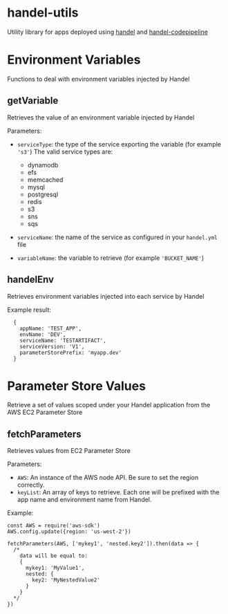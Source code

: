 # handel-utils
Utility library for apps deployed using [handel](https://github.com/byu-oit/handel) and
[handel-codepipeline](https://github.com/byu-oit/handel-codepipeline)

# Environment Variables
Functions to deal with environment variables injected by Handel

## getVariable
Retrieves the value of an environment variable injected by Handel

Parameters:
- `serviceType`: the type of the service exporting the variable (for example `'s3'`)
    The valid service types are:
    - dynamodb
    - efs
    - memcached
    - mysql
    - postgresql
    - redis
    - s3
    - sns
    - sqs

- `serviceName`: the name of the service as configured in your `handel.yml` file
- `variableName`: the variable to retrieve (for example `'BUCKET_NAME'`)

## handelEnv
Retrieves environment variables injected into each service by Handel

Example result:
```
  {
    appName: 'TEST_APP',
    envName: 'DEV',
    serviceName: 'TESTARTIFACT',
    serviceVersion: 'V1',
    parameterStorePrefix: 'myapp.dev'
  }
```


# Parameter Store Values
Retrieve a set of values scoped under your Handel application from the AWS EC2 Parameter Store

## fetchParameters
Retrieves values from EC2 Parameter Store

Parameters: 
- `AWS`: An instance of the AWS node API. Be sure to set the region correctly.
- `keyList`: An array of keys to retrieve. Each one will be prefixed with the app name and
    environment name from Handel.

Example:
```
const AWS = require('aws-sdk')
AWS.config.update({region: 'us-west-2'})

fetchParameters(AWS, ['mykey1', 'nested.key2']).then(data => {
  /*
    data will be equal to:
    {
      mykey1: 'MyValue1',
      nested: {
        key2: 'MyNestedValue2'
      }
    }
  */
})
```
